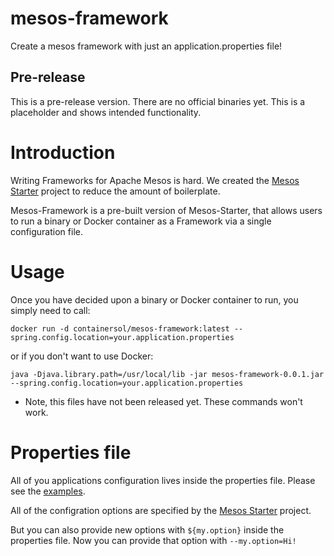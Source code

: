 # mesos-framework
Create a mesos framework with just an application.properties file!

## Pre-release
This is a pre-release version. There are no official binaries yet. This is a placeholder and shows intended functionality.

# Introduction
Writing Frameworks for Apache Mesos is hard. We created the [Mesos Starter](www.github.com/containersolutions/mesos-starter) project to reduce the amount of boilerplate.

Mesos-Framework is a pre-built version of Mesos-Starter, that allows users to run a binary or Docker container as a Framework via a single configuration file.

# Usage
Once you have decided upon a binary or Docker container to run, you simply need to call:

`docker run -d containersol/mesos-framework:latest --spring.config.location=your.application.properties`

or if you don't want to use Docker:

`java -Djava.library.path=/usr/local/lib -jar mesos-framework-0.0.1.jar --spring.config.location=your.application.properties`

* Note, this files have not been released yet. These commands won't work.

# Properties file
All of you applications configuration lives inside the properties file. Please see the [examples](./docs/examples).

All of the configration options are specified by the [Mesos Starter](www.github.com/containersolutions/mesos-starter) project.

But you can also provide new options with `${my.option}` inside the properties file. Now you can provide that option with `--my.option=Hi!`
